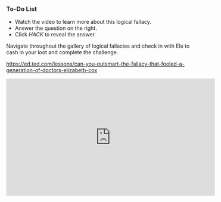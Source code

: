 

<div class="aside">
<h3>To-Do List</h3>
<ul>
  <li>Watch the video to learn more about this logical fallacy.</li>
  <li>Answer the question on the right.</li>
  <li>Click <em>HACK</em> to reveal the answer.</li>
</ul>
</div>


Navigate throughout the gallery of logical fallacies and check in with Ele to cash in your loot and complete the challenge.


https://ed.ted.com/lessons/can-you-outsmart-the-fallacy-that-fooled-a-generation-of-doctors-elizabeth-cox

<iframe width="560" height="315" src="https://www.youtube-nocookie.com/embed/8HLtFv_KqoE" title="YouTube video player" frameborder="0" allow="accelerometer; autoplay; clipboard-write; encrypted-media; gyroscope; picture-in-picture" allowfullscreen></iframe>